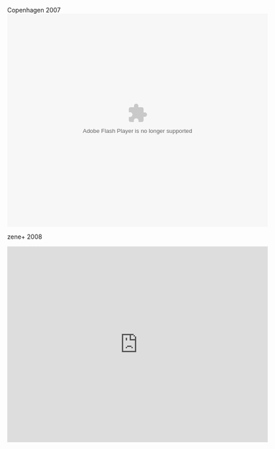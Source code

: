   <span>Copenhagen 2007</span>
  <embed type="application/x-shockwave-flash" allowscriptaccess="always"
         allowfullscreen="true" style="width: 600px; height: 490px;"
         src="http://video.google.com/googleplayer.swf?docid=-2103899284437843476&amp;hl=en&amp;fs=true"
         id="VideoPlayback">

  <span>zene+ 2008</span>
  <param name="allowfullscreen" value="true">
  <param name="allowscriptaccess" value="always">
  <param name="movie"
         value="http://vimeo.com/moogaloop.swf?clip_id=2199749&amp;server=vimeo.com&amp;show_title=1&amp;show_byline=1&amp;show_portrait=0&amp;color=&amp;fullscreen=1"><embed width="600" height="450" src="http://vimeo.com/moogaloop.swf?clip_id=2199749&amp;server=vimeo.com&amp;show_title=1&amp;show_byline=1&amp;show_portrait=0&amp;color=&amp;fullscreen=1" type="application/x-shockwave-flash" allowfullscreen="true" allowscriptaccess="always"></object>